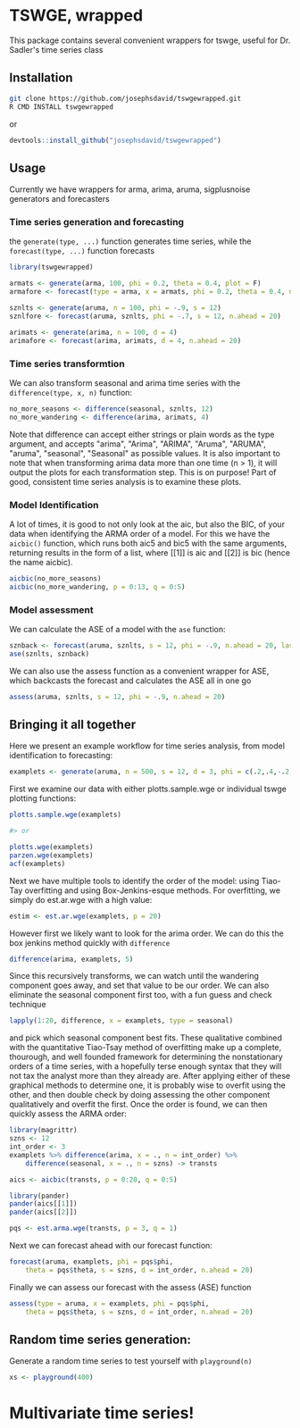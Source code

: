 # TSWGE, wrapped
This package contains several convenient wrappers for tswge, useful for Dr. Sadler's time series class

## Installation

```sh
git clone https://github.com/josephsdavid/tswgewrapped.git
R CMD INSTALL tswgewrapped
```

or

```r
devtools::install_github("josephsdavid/tswgewrapped")
```

## Usage
Currently we have wrappers for arma, arima, aruma, sigplusnoise generators and forecasters

### Time series generation and forecasting
the `generate(type, ...)` function generates time series, while the `forecast(type, ...)` function forecasts

```r
library(tswgewrapped)

armats <- generate(arma, 100, phi = 0.2, theta = 0.4, plot = F)
armafore <- forecast(type = arma, x = armats, phi = 0.2, theta = 0.4, n.ahead = 20)

sznlts <- generate(aruma, n = 100, phi = -.9, s = 12)
sznlfore <- forecast(aruma, sznlts, phi = -.7, s = 12, n.ahead = 20)

arimats <- generate(arima, n = 100, d = 4)
arimafore <- forecast(arima, arimats, d = 4, n.ahead = 20)
```

### Time series transformtion

We can also transform seasonal and arima time series with the `difference(type, x, n)` function:

```r
no_more_seasons <- difference(seasonal, sznlts, 12)
no_more_wandering <- difference(arima, arimats, 4)
```

Note that difference can accept either strings or plain words as the type argument, and accepts "arima", "Arima", "ARIMA", "Aruma", "ARUMA", "aruma", "seasonal", "Seasonal" as possible values. 
It is also important to note that when transforming arima data more than one time (n > 1), it will output the plots for each transformation step. This is on purpose! Part of good, consistent time series analysis is to examine these plots.

### Model Identification

A lot of times, it is good to not only look at the aic, but also the BIC, of your data when identifying the ARMA order of a model. For this we have the `aicbic()` function, which runs both aic5 and bic5 with the same arguments, returning results in the form of a list, where [[1]] is aic and [[2]] is bic (hence the name aicbic).

```r
aicbic(no_more_seasons)
aicbic(no_more_wandering, p = 0:13, q = 0:5)
```

### Model assessment

We can calculate the ASE of a model with the `ase` function:

```r
sznback <- forecast(aruma, sznlts, s = 12, phi = -.9, n.ahead = 20, lastn = T)
ase(sznlts, sznback)
```

We can also use the assess function as a convenient wrapper for ASE, which backcasts the forecast and calculates the ASE all in one go
```r
assess(aruma, sznlts, s = 12, phi = -.9, n.ahead = 20)
```

## Bringing it all together
Here we present an example workflow for time series analysis, from model identification to forecasting:

```r
examplets <- generate(aruma, n = 500, s = 12, d = 3, phi = c(.2,.4,-.2), theta = c(-.6))
```

First we examine our data with either plotts.sample.wge or individual tswge plotting functions:

```r
plotts.sample.wge(examplets)

#> or

plotts.wge(examplets)
parzen.wge(examplets)
acf(examplets)
```

Next we have multiple tools to identify the order of the model: using Tiao-Tay overfitting and using Box-Jenkins-esque methods. For overfitting, we simply do est.ar.wge with a high value:

```r
estim <- est.ar.wge(examplets, p = 20)
```

However first we likely want to look for the arima order. We can do this the box jenkins method quickly with `difference`

```r
difference(arima, examplets, 5)
```

Since this recursively transforms, we can watch until the wandering component goes away, and set that value to be our order. We can also eliminate the seasonal component first too, with a fun guess and check technique

```r
lapply(1:20, difference, x = examplets, type = seasonal)
```

and pick which seasonal component best fits. These qualitative  combined with the quantitative Tiao-Tsay method of overfitting make up a complete, thourough, and well founded framework for determining the nonstationary orders of a time series, with a hopefully terse enough syntax that they will not tax the analyst more than they already are.  After applying either of these graphical methods to determine one, it is probably wise to overfit using the other, and then double check by doing assessing the other component qualitatively and overfit the first. Once the order is found, we can then quickly assess the ARMA order:

```r
library(magrittr)
szns <- 12
int_order <- 3
examplets %>% difference(arima, x = ., n = int_order) %>% 
	difference(seasonal, x = ., n = szns) -> transts

aics <- aicbic(transts, p = 0:20, q = 0:5)

library(pander)
pander(aics[[1]])
pander(aics[[2]])

pqs <- est.arma.wge(transts, p = 3, q = 1)
```

Next we can forecast ahead with our forecast function:

```r
forecast(aruma, examplets, phi = pqs$phi, 
	theta = pqs$theta, s = szns, d = int_order, n.ahead = 20)
```

Finally we can assess our forecast with the assess (ASE) function

```r
assess(type = aruma, x = examplets, phi = pqs$phi, 
	theta = pqs$theta, s = szns, d = int_order, n.ahead = 20)
```

## Random time series generation:
Generate a random time series to test yourself with `playground(n)`
```r
xs <- playground(400)
```

# Multivariate time series!



